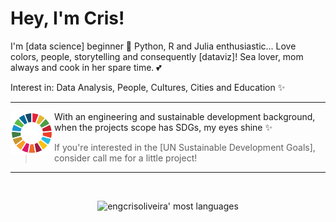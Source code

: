 # Hey, I'm Cris!

I'm [data science] beginner 🎲 Python, R and Julia enthusiastic... Love colors, people, storytelling and consequently [dataviz]! Sea lover, mom always and cook in her spare time. 💕

Interest in: Data Analysis, People, Cultures, Cities and Education ✨

---
 
 <p>
  <img width="70" align='left' src="https://github.com/engcrisoliveira/engcrisoliveira/blob/main/icon/sdg_onu.png?raw=true">
</p>
 
With an engineering and sustainable development background, when the projects scope has SDGs, my eyes shine ✨

> If you're interested in the [UN Sustainable Development Goals], consider call me for a little project!

 ---

 ​<p align="center"> 
 ​<img width="350em" src="https://github-readme-stats.vercel.app/api/top-langs/?username=engcrisoliveira&layout=compact&theme=github_dark" alt="engcrisoliveira' most languages"/> 
 ​</p>

<!--
**engcrisoliveira/engcrisoliveira** is a ✨ _special_ ✨ repository because its `README.md` (this file) appears on your GitHub profile.

Here are some ideas to get you started:

- 🔭 I’m currently working on ...
- 🌱 I’m currently learning ...
- 👯 I’m looking to collaborate on ...
- 🤔 I’m looking for help with ...
- 💬 Ask me about ...
- 📫 How to reach me: ...
- 😄 Pronouns: ...
- ⚡ Fun fact: ...
-->
